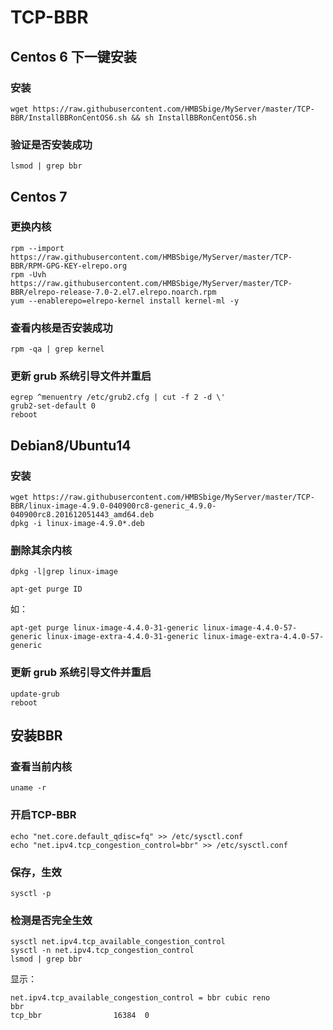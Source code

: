 # TCP-BBR
## Centos 6 下一键安装
### 安装
```
wget https://raw.githubusercontent.com/HMBSbige/MyServer/master/TCP-BBR/InstallBBRonCentOS6.sh && sh InstallBBRonCentOS6.sh
```


### 验证是否安装成功
```
lsmod | grep bbr
```

## Centos 7

### 更换内核
```
rpm --import https://raw.githubusercontent.com/HMBSbige/MyServer/master/TCP-BBR/RPM-GPG-KEY-elrepo.org
rpm -Uvh https://raw.githubusercontent.com/HMBSbige/MyServer/master/TCP-BBR/elrepo-release-7.0-2.el7.elrepo.noarch.rpm
yum --enablerepo=elrepo-kernel install kernel-ml -y
```
### 查看内核是否安装成功
```
rpm -qa | grep kernel
```
### 更新 grub 系统引导文件并重启
```
egrep ^menuentry /etc/grub2.cfg | cut -f 2 -d \'
grub2-set-default 0
reboot
```

## Debian8/Ubuntu14

### 安装
```
wget https://raw.githubusercontent.com/HMBSbige/MyServer/master/TCP-BBR/linux-image-4.9.0-040900rc8-generic_4.9.0-040900rc8.201612051443_amd64.deb
dpkg -i linux-image-4.9.0*.deb
```
### 删除其余内核
```
dpkg -l|grep linux-image

apt-get purge ID
```
如：
```
apt-get purge linux-image-4.4.0-31-generic linux-image-4.4.0-57-generic linux-image-extra-4.4.0-31-generic linux-image-extra-4.4.0-57-generic
```
### 更新 grub 系统引导文件并重启
```
update-grub
reboot
```
## 安装BBR

### 查看当前内核
```
uname -r
```
### 开启TCP-BBR
```
echo "net.core.default_qdisc=fq" >> /etc/sysctl.conf
echo "net.ipv4.tcp_congestion_control=bbr" >> /etc/sysctl.conf
```
### 保存，生效
```
sysctl -p
```
### 检测是否完全生效
```
sysctl net.ipv4.tcp_available_congestion_control
sysctl -n net.ipv4.tcp_congestion_control
lsmod | grep bbr
```
显示：
```
net.ipv4.tcp_available_congestion_control = bbr cubic reno
bbr
tcp_bbr                16384  0
```
